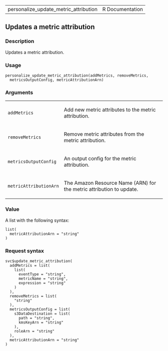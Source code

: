 <table style="width: 100%;">
<tbody>
<tr class="odd">
<td>personalize_update_metric_attribution</td>
<td style="text-align: right;">R Documentation</td>
</tr>
</tbody>
</table>

## Updates a metric attribution

### Description

Updates a metric attribution.

### Usage

    personalize_update_metric_attribution(addMetrics, removeMetrics,
      metricsOutputConfig, metricAttributionArn)

### Arguments

<table>
<colgroup>
<col style="width: 35%" />
<col style="width: 65%" />
</colgroup>
<tbody>
<tr class="odd">
<td><code
id="personalize_update_metric_attribution_:_addMetrics">addMetrics</code></td>
<td><p>Add new metric attributes to the metric attribution.</p></td>
</tr>
<tr class="even">
<td><code
id="personalize_update_metric_attribution_:_removeMetrics">removeMetrics</code></td>
<td><p>Remove metric attributes from the metric attribution.</p></td>
</tr>
<tr class="odd">
<td><code
id="personalize_update_metric_attribution_:_metricsOutputConfig">metricsOutputConfig</code></td>
<td><p>An output config for the metric attribution.</p></td>
</tr>
<tr class="even">
<td><code
id="personalize_update_metric_attribution_:_metricAttributionArn">metricAttributionArn</code></td>
<td><p>The Amazon Resource Name (ARN) for the metric attribution to
update.</p></td>
</tr>
</tbody>
</table>

### Value

A list with the following syntax:

    list(
      metricAttributionArn = "string"
    )

### Request syntax

    svc$update_metric_attribution(
      addMetrics = list(
        list(
          eventType = "string",
          metricName = "string",
          expression = "string"
        )
      ),
      removeMetrics = list(
        "string"
      ),
      metricsOutputConfig = list(
        s3DataDestination = list(
          path = "string",
          kmsKeyArn = "string"
        ),
        roleArn = "string"
      ),
      metricAttributionArn = "string"
    )
